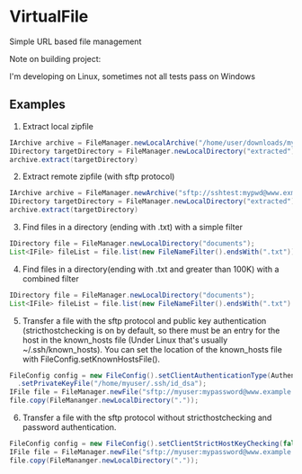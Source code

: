# VirtualFile
Simple URL based file management

Note on building project:

I'm developing on Linux, sometimes not all tests pass on Windows

## Examples ##

1) Extract local zipfile
```java
IArchive archive = FileManager.newLocalArchive("/home/user/downloads/mytestapp.zip")
IDirectory targetDirectory = FileManager.newLocalDirectory("extracted");
archive.extract(targetDirectory)
```
2) Extract remote zipfile (with sftp protocol)
```java
IArchive archive = FileManager.newArchive("sftp://sshtest:mypwd@www.exmaple.com:22/home/sshtest/mytestapp.zip")
IDirectory targetDirectory = FileManager.newLocalDirectory("extracted");
archive.extract(targetDirectory)
```
3) Find files in a directory (ending with .txt) with a simple filter
```java
IDirectory file = FileManager.newLocalDirectory("documents");
List<IFile> fileList = file.list(new FileNameFilter().endsWith(".txt"));
```

4) Find files in a directory(ending with .txt and greater than 100K) with a combined filter
```java
IDirectory file = FileManager.newLocalDirectory("documents");
List<IFile> fileList = file.list(new FileNameFilter().endsWith(".txt").and(new FileSizeFilter().greaterThan(100*1024L)));
```

5) Transfer a file with the sftp protocol and public key authentication (stricthostchecking is on by default, so there must be an entry for the host in the known_hosts file (Under Linux that's usually ~/.ssh/known_hosts). You can set the location of the known_hosts file with FileConfig.setKnownHostsFile().
```java
FileConfig config = new FileConfig().setClientAuthenticationType(AuthenticationType.PUBLIC_KEY)
  .setPrivateKeyFile("/home/myuser/.ssh/id_dsa");
IFile file = FileManager.newFile("sftp://myuser:mypassword@www.example.com:22/home/myuser/mydocuments.zip", config);
file.copy(FileMananger.newLocalDirectory("."));
```

6) Transfer a file with the sftp protocol without stricthostchecking and password authentication.
```java
FileConfig config = new FileConfig().setClientStrictHostKeyChecking(false);
IFile file = FileManager.newFile("sftp://myuser:mypassword@www.example.com:22/home/myuser/mydocuments.zip", config);
file.copy(FileMananger.newLocalDirectory("."));
```

